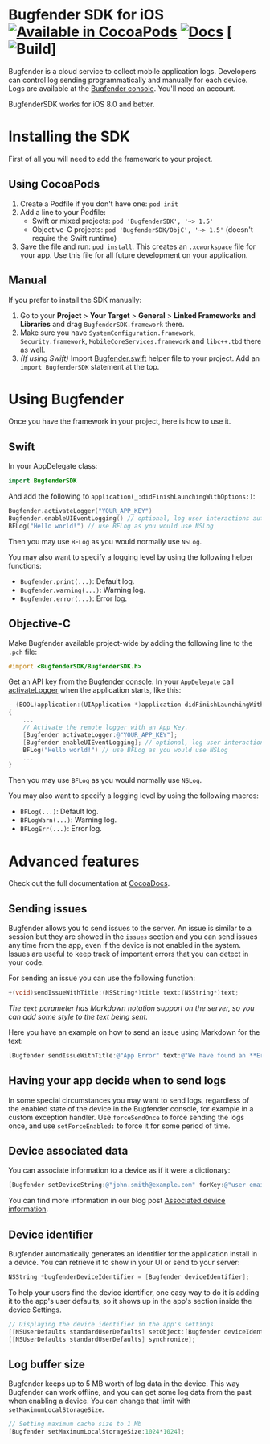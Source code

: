Bugfender SDK for iOS [![Available in CocoaPods](https://img.shields.io/cocoapods/v/BugfenderSDK.svg)](https://cocoapods.org/pods/BugfenderSDK) [![Docs](https://img.shields.io/badge/docs-%E2%9C%93-blue.svg)](https://bugfender.github.io/BugfenderSDK-iOS/) [![Build](https://travis-ci.org/bugfender/BugfenderSDK-iOS.svg?branch=master)]
===================

Bugfender is a cloud service to collect mobile application logs. Developers can control log sending programmatically and manually for each device. Logs are available at the [Bugfender console](https://app.bugfender.com/). You'll need an account.

BugfenderSDK works for iOS 8.0 and better.

# Installing the SDK
First of all you will need to add the framework to your project.

## Using CocoaPods

1. Create a Podfile if you don't have one: `pod init`
1. Add a line to your Podfile:
   * Swift or mixed projects: `pod 'BugfenderSDK', '~> 1.5'`
   * Objective-C projects: `pod 'BugfenderSDK/ObjC', '~> 1.5'` (doesn't require the Swift runtime)
1. Save the file and run: `pod install`. This creates an `.xcworkspace` file for your app. Use this file for all future development on your application.

## Manual

If you prefer to install the SDK manually:

1. Go to your **Project** > **Your Target** > **General** > **Linked Frameworks and Libraries** and drag `BugfenderSDK.framework` there.
1. Make sure you have `SystemConfiguration.framework`, `Security.framework`, `MobileCoreServices.framework` and `libc++.tbd` there as well.
1. _(If using Swift)_ Import [Bugfender.swift](https://raw.githubusercontent.com/bugfender/BugfenderSDK-iOS/master/swift/Bugfender.swift) helper file to your project. Add an `import BugfenderSDK` statement at the top.

# Using Bugfender
Once you have the framework in your project, here is how to use it.

## Swift

In your AppDelegate class:

```Swift
import BugfenderSDK
```

And add the following to `application(_:didFinishLaunchingWithOptions:)`:

```Swift
Bugfender.activateLogger("YOUR_APP_KEY")
Bugfender.enableUIEventLogging() // optional, log user interactions automatically
BFLog("Hello world!") // use BFLog as you would use NSLog
```

Then you may use `BFLog` as you would normally use `NSLog`.

You may also want to specify a logging level by using the following helper functions:

- `Bugfender.print(...)`: Default log.
- `Bugfender.warning(...)`: Warning log.
- `Bugfender.error(...)`: Error log.

## Objective-C

Make Bugfender available project-wide by adding the following line to the `.pch` file:

```objective-c
#import <BugfenderSDK/BugfenderSDK.h>
```

Get an API key from the [Bugfender console](https://app.bugfender.com/). In your `AppDelegate` call [activateLogger](http://cocoadocs.org/docsets/BugfenderSDK/0.3.9/Classes/Bugfender.html#//api/name/activateLogger:) when the application starts, like this:

```objective-c
- (BOOL)application:(UIApplication *)application didFinishLaunchingWithOptions:(NSDictionary *)launchOptions
{
    ...
    // Activate the remote logger with an App Key.
    [Bugfender activateLogger:@"YOUR_APP_KEY"];
    [Bugfender enableUIEventLogging]; // optional, log user interactions automatically
    BFLog("Hello world!") // use BFLog as you would use NSLog
    ...
}
```

Then you may use `BFLog` as you would normally use `NSLog`.

You may also want to specify a logging level by using the following macros:

- `BFLog(...)`: Default log.
- `BFLogWarn(...)`: Warning log.
- `BFLogErr(...)`: Error log.

# Advanced features
Check out the full documentation at [CocoaDocs](http://cocoadocs.org/docsets/BugfenderSDK/).

## Sending issues

Bugfender allows you to send issues to the server. An issue is similar to a session but they are showed in the `issues` section and you can send issues any time from the app, even if the device is not enabled in the system. Issues are useful to keep track of important errors that you can detect in your code.

For sending an issue you can use the following function:

```objective-c
+(void)sendIssueWithTitle:(NSString*)title text:(NSString*)text;
```

*The `text` parameter has Markdown notation support on the server, so you can add some style to the text being sent.*

Here you have an example on how to send an issue using Markdown for the text:

```objective-c
[Bugfender sendIssueWithTitle:@"App Error" text:@"We have found an **Error**, we need to check it"];
```

## Having your app decide when to send logs

In some special circumstances you may want to send logs, regardless of the enabled state of the device in the Bugfender console, for example in a custom exception handler. Use `forceSendOnce` to force sending the logs once, and use `setForceEnabled:` to force it for some period of time.

## Device associated data
You can associate information to a device as if it were a dictionary:

```objective-c
[Bugfender setDeviceString:@"john.smith@example.com" forKey:@"user email"];
```

You can find more information in our blog post [Associated device information](https://bugfender.com/blog/associated-device-information/).

## Device  identifier

Bugfender automatically generates an identifier for the application install in a device. You can retrieve it to show in your UI or send to your server:

```objective-c
NSString *bugfenderDeviceIdentifier = [Bugfender deviceIdentifier];
```

To help your users find the device identifier, one easy way to do it is adding it to the app's user defaults, so it shows up in the app's section inside the device Settings.

```objective-c
// Displaying the device identifier in the app's settings.
[[NSUserDefaults standardUserDefaults] setObject:[Bugfender deviceIdentifier] forKey:@"bugfenderDeviceIDKey"];
[[NSUserDefaults standardUserDefaults] synchronize];
```

## Log buffer size

Bugfender keeps up to 5 MB worth of log data in the device. This way Bugfender can work offline, and you can get some log data from the past when enabling a device. You can change that limit with `setMaximumLocalStorageSize`.

```objective-c
// Setting maximum cache size to 1 Mb
[Bugfender setMaximumLocalStorageSize:1024*1024];
```
